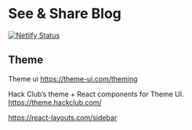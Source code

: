 # See & Share Blog

[![Netlify Status](https://api.netlify.com/api/v1/badges/b3bfc250-c978-461a-9053-ad5ee8c772ec/deploy-status)](https://app.netlify.com/sites/seeshare/deploys)

## Theme

Theme ui https://theme-ui.com/theming

Hack Club’s theme + React components for Theme UI. https://theme.hackclub.com/

https://react-layouts.com/sidebar

